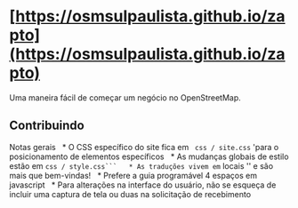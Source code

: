 # [https://osmsulpaulista.github.io/zapto](https://osmsulpaulista.github.io/zapto)

Uma maneira fácil de começar um negócio no OpenStreetMap.


## Contribuindo
Notas gerais
  * O CSS específico do site fica em `` css / site.css`` 'para o posicionamento de elementos específicos
  * As mudanças globais de estilo estão em `` css / style.css```
  * As traduções vivem em `` locais '' e são mais que bem-vindas!
  * Prefere a guia programável 4 espaços em javascript
  * Para alterações na interface do usuário, não se esqueça de incluir uma captura de tela ou duas na solicitação de recebimento
 
